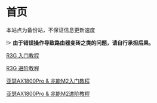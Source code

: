 # 首页

本站点为备份站，不保证信息更新速度

!> **由于错误操作导致路由器变砖之类的问题，请自行承担后果。**

[R3G 入门教程](https://github.com/2334846186/Wiki_mirror/blob/main/IntroductionTutorial/R3G.md)

[R3G 进阶教程](https://github.com/2334846186/Wiki_mirror/blob/main/AdvancedTutorial/R3G.md)

[亚瑟AX1800Pro & 兆能M2入门教程](https://github.com/2334846186/Wiki_mirror/blob/main/IntroductionTutorial/JDC-01%26ZN-M2.md)

[亚瑟AX1800Pro & 兆能M2进阶教程](https://github.com/2334846186/Wiki_mirror/blob/main/AdvancedTutorial/JDC-01%26ZN-M2.md)



